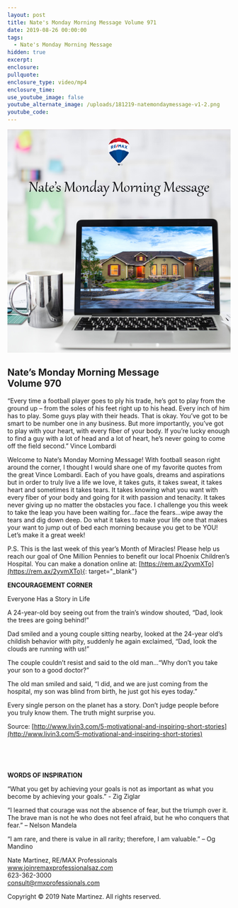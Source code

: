 ```yaml
---
layout: post
title: Nate's Monday Morning Message Volume 971
date: 2019-08-26 00:00:00
tags:
  - Nate's Monday Morning Message
hidden: true
excerpt:
enclosure:
pullquote:
enclosure_type: video/mp4
enclosure_time:
use_youtube_image: false
youtube_alternate_image: /uploads/181219-natemondaymessage-v1-2.png
youtube_code:
---
```


![](/uploads/181219-natemondaymessage-v1-9.png)

## **Nate’s Monday Morning Message<br>Volume 970**

“Every time a football player goes to ply his trade, he’s got to play from the ground up – from the soles of his feet right up to his head. Every inch of him has to play. Some guys play with their heads. That is okay. You’ve got to be smart to be number one in any business. But more importantly, you’ve got to play with your heart, with every fiber of your body. If you’re lucky enough to find a guy with a lot of head and a lot of heart, he’s never going to come off the field second.” Vince Lombardi

Welcome to Nate’s Monday Morning Message\! With football season right around the corner, I thought I would share one of my favorite quotes from the great Vince Lombardi. Each of you have goals, dreams and aspirations but in order to truly live a life we love, it takes guts, it takes sweat, it takes heart and sometimes it takes tears. It takes knowing what you want with every fiber of your body and going for it with passion and tenacity. It takes never giving up no matter the obstacles you face. I challenge you this week to take the leap you have been waiting for…face the fears…wipe away the tears and dig down deep. Do what it takes to make your life one that makes your want to jump out of bed each morning because you get to be YOU\! Let’s make it a great week\!

P.S. This is the last week of this year’s Month of Miracles\! Please help us reach our goal of One Million Pennies to benefit our local Phoenix Children’s Hospital. You can make a donation online at: [https://rem.ax/2yvmXTo](https://rem.ax/2yvmXTo){: target="_blank"}

**ENCOURAGEMENT CORNER**

Everyone Has a Story in Life

A 24-year-old boy seeing out from the train’s window shouted, “Dad, look the trees are going behind\!”

Dad smiled and a young couple sitting nearby, looked at the 24-year old’s childish behavior with pity, suddenly he again exclaimed, “Dad, look the clouds are running with us\!”

The couple couldn’t resist and said to the old man…“Why don’t you take your son to a good doctor?”

The old man smiled and said, “I did, and we are just coming from the hospital, my son was blind from birth, he just got his eyes today.”

Every single person on the planet has a story. Don’t judge people before you truly know them. The truth might surprise you.

Source: [http://www.livin3.com/5-motivational-and-inspiring-short-stories](http://www.livin3.com/5-motivational-and-inspiring-short-stories)

&nbsp;

&nbsp;

**WORDS OF INSPIRATION**

“What you get by achieving your goals is not as important as what you become by achieving your goals.” - Zig Ziglar

“I learned that courage was not the absence of fear, but the triumph over it. The brave man is not he who does not feel afraid, but he who conquers that fear.” – Nelson Mandela

“I am rare, and there is value in all rarity; therefore, I am valuable.” – Og Mandino

Nate Martinez, RE/MAX Professionals<br>www.joinremaxprofessionalsaz.com<br>623-362-3000<br>consult@rmxprofessionals.com

Copyright &copy; 2019 Nate Martinez. All rights reserved.